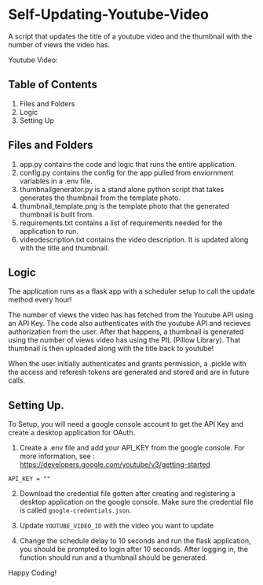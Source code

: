 # Self-Updating-Youtube-Video
A script that updates the title of a youtube video and the thumbnail with the number of views the video has.

Youtube Video: 

## Table of Contents
1. Files and Folders
2. Logic
3. Setting Up

## Files and Folders
1. app.py contains the code and logic that runs the entire application. 
2. config.py contains the config for the app pulled from enviornment variables in a .env file.
2. thumbnailgenerator.py is a stand alone python script that takes generates the thumbnail from the template photo. 
3. thumbnail_template.png is the template photo that the generated thumbnail is built from. 
4. requirements.txt contains a list of requirements needed for the application to run.
6. videodescription.txt contains the video description. It is updated along with the title and thumbnail.

## Logic
The application runs as a flask app with a scheduler setup to call the update method every hour!

The number of views the video has has fetched from the Youtube API using an API Key. The code also authenticates with the youtube API and recieves authorization from the user. After that happens, a thumbnail is generated using the number of views video has using the PIL (Pillow Library). That thumbnail is then uploaded along with the title back to youtube!

When the user initially authenticates and grants permission, a .pickle with the access and referesh tokens are generated and stored and are in future calls.

## Setting Up.

To Setup, you will need a google console account to get the API Key and create a desktop application for OAuth.

1. Create a .env file and add your API_KEY from the google console.  For more information, see : https://developers.google.com/youtube/v3/getting-started

`API_KEY = ""`

2. Download the credential file gotten after creating and registering a desktop application on the google console. Make sure the credential file is called `google-credentials.json`.

3. Update `YOUTUBE_VIDEO_ID` with the video you want to update

3. Change the schedule delay to 10 seconds and run the flask application, you should be prompted to login after 10 seconds. After logging in, the function should run and a thumbnail should be generated. 

Happy Coding!